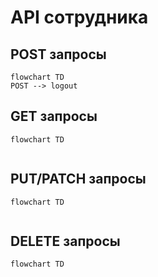 # API сотрудника
## POST запросы
```mermaid
flowchart TD
POST --> logout
```
## GET запросы
```mermaid
flowchart TD
    
```
## PUT/PATCH запросы
```mermaid
flowchart TD
    
```
## DELETE запросы
```mermaid
flowchart TD
    
```